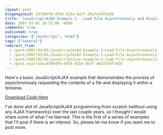 ```yaml
---
layout: post
blogengineid: 107964f8-dfb4-4254-9a7f-d8a7afdf5d38
title: "JavaScript/AJAX Example 1 - Load File Asynchronously and Display within TextArea"
date: 2007-03-01 16:52:00 -0600
comments: true
published: true
categories: ["JavaScript", "AJAX"]
tags: ["General"]
redirect_from: 
  - /post/2007/03/01/JavaScriptAJAX-Example-1-Load-File-Asynchronously-and-Display-within-TextArea.aspx
  - /post/2007/03/01/JavaScriptAJAX-Example-1-Load-File-Asynchronously-and-Display-within-TextArea
  - /post/2007/03/01/javascriptajax-example-1-load-file-asynchronously-and-display-within-textarea
  - /post.aspx?id=107964f8-dfb4-4254-9a7f-d8a7afdf5d38
---
```

<!-- more -->

Here's a basic JavaScript/AJAX example that demonstrates the process of asynchronously requesting the contents of a file and displaying it within a textarea.

<A href="/download/blog/1352/AJAX_Example_1.zip">Download Code Here</A>

I've done alot of JavaScript/AJAX programming from scratch (without using any AJAX frameworks) over the last couple years, so I thought I would share some of what I've learned. This is the first of a series of examples that I'll post if there is an interest. So, please let me know if you want me to post more.<BR>
